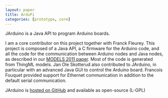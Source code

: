 ```yaml
---
layout: paper
title: ArduPi
categories: [prototype, core]
---
```


JArduino is a Java API to program Arduino boards.

I am a core contributor on this project together with Franck Fleurey. This project is composed of a Java API, a C firmware for the Arduino code, and all the code for the communication between Arduino nodes and Java nodes, as described in our [MODELS 2011 paper](https://docs.google.com/file/d/0B8COpPaPIDHYSHdTVzhlUkJlZ0U/edit). Most of the code is generated from ThingML models. Jan Ole Skotterud also contributed to JArduino, in particular with an advanced Java GUI to control the Arduino board. Francois Fouquet provided support for Ethernet communication in addition to the default serial communication.

JArduino is [hosted on GitHub](https://github.com/SINTEF-9012/JArduino) and available as open-source (L-GPL)
